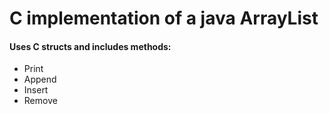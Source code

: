 # C implementation of a java ArrayList
#### Uses C structs and includes methods:
* Print
* Append
* Insert
* Remove
